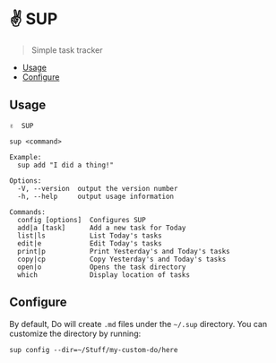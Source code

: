 # ✌️ SUP

> Simple task tracker

<!-- START doctoc generated TOC please keep comment here to allow auto update -->
<!-- DON'T EDIT THIS SECTION, INSTEAD RE-RUN doctoc TO UPDATE -->

- [Usage](#usage)
- [Configure](#configure)

<!-- END doctoc generated TOC please keep comment here to allow auto update -->

## Usage

```
✌️  SUP

sup <command>

Example:
  sup add "I did a thing!"

Options:
  -V, --version  output the version number
  -h, --help     output usage information

Commands:
  config [options]  Configures SUP
  add|a [task]      Add a new task for Today
  list|ls           List Today's tasks
  edit|e            Edit Today's tasks
  print|p           Print Yesterday's and Today's tasks
  copy|cp           Copy Yesterday's and Today's tasks
  open|o            Opens the task directory
  which             Display location of tasks
```

## Configure

By default, Do will create `.md` files under the `~/.sup` directory. You can customize the directory by running:

```
sup config --dir=~/Stuff/my-custom-do/here
```

